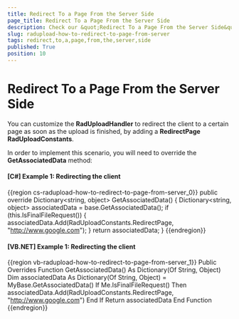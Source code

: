 ```yaml
---
title: Redirect To a Page From the Server Side
page_title: Redirect To a Page From the Server Side
description: Check our &quot;Redirect To a Page From the Server Side&quot; documentation article for the RadUpload {{ site.framework_name }} control.
slug: radupload-how-to-redirect-to-page-from-server
tags: redirect,to,a,page,from,the,server,side
published: True
position: 10
---
```


# Redirect To a Page From the Server Side

You can customize the __RadUploadHandler__ to redirect the client to a certain page as soon as the upload is finished, by adding a __RedirectPage__ __RadUploadConstants__.

In order to implement this scenario, you will need to override the __GetAssociatedData__ method:

#### __[C#] Example 1: Redirecting the client__  
{{region cs-radupload-how-to-redirect-to-page-from-server_0}}
	public override Dictionary<string, object> GetAssociatedData()
	{
	 Dictionary<string, object> associatedData = base.GetAssociatedData();
	 if (this.IsFinalFileRequest())
	 {
	  associatedData.Add(RadUploadConstants.RedirectPage, "http://www.google.com");
	 }
	  return associatedData;
	}
{{endregion}}

#### __[VB.NET] Example 1: Redirecting the client__  

{{region vb-radupload-how-to-redirect-to-page-from-server_1}}
	Public Overrides Function GetAssociatedData() As Dictionary(Of String, Object)
	 Dim associatedData As Dictionary(Of String, Object) = MyBase.GetAssociatedData()
	 If Me.IsFinalFileRequest() Then
	  associatedData.Add(RadUploadConstants.RedirectPage, "http://www.google.com")
	 End If
	 Return associatedData
	End Function
{{endregion}}
